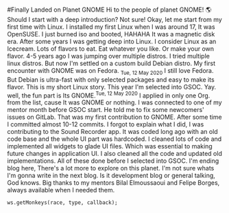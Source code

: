 #Finally Landed on Planet GNOME
Hi to the people of planet GNOME! 🌎
Should I start with a deep introduction? Not sure! Okay, let me start from my first time with Linux. I installed my first Linux when I was around 17, It was OpenSUSE. I just burned iso and booted, HAHAHA It was a magnetic disk era. After some years I was getting deep into Linux. I consider Linux as an Icecream. Lots of flavors to eat. Eat whatever you like. Or make your own flavor. 4-5 years ago I was jumping over multiple distros. I tried multiple linux distros. But now I'm settled on a custom build Debian distro. My first encounter with GNOME was on Fedora. <sub>Tue, 12 May 2020</sub> I still love Fedora. But Debian is ultra-fast with only selected packages and easy to make its flavor. This is my short Linux story.
This year I'm selected into GSOC. Yay. well, the fun part is Its GNOME.<sup>Tue, 12 May 2020</sup> I applied in only one Org. from the list, cause It was GNOME or nothing.
I was connected to one of my mentor month before GSOC start. He told me to fix some newcomers' issues on GitLab. That was my first contribution to GNOME.
After some time I committed almost 10-12 commits. I forgot to explain what I did, I was contributing to the Sound Recorder app. It was coded long ago with an old code base and the whole UI part was hardcoded. I cleaned lots of code and implemented all widgets to glade UI files. Which was essential to making future changes in application UI. I also cleaned all the code and updated old implementations. All of these done before I selected into GSOC.
I'm ending blog here, There's a lot more to explore on this planet.
I'm not sure whats I'm gonna write in the next blog. Is it development blog or general talking, God knows.
Big thanks to my mentors Bilal Elmoussaoui and Felipe Borges, always available when I needed them.
```language-js
ws.getMonkeys(race, type, callback);
```
